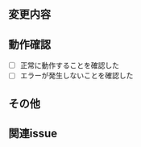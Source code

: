 ## 変更内容
<!-- 何を変更したか、簡潔に説明してください -->

## 動作確認
<!-- 以下のチェックボックスにチェックを入れてください -->
- [ ] 正常に動作することを確認した
- [ ] エラーが発生しないことを確認した

## その他
<!-- レビュアーに伝えたいことがあれば記載してください。メモがわりに使用してもOK -->

## 関連issue
<!-- 関連するissueがあれば「#番号」で記載してください（例：#1） -->
<!-- このPRがマージされた際に自動でissueを閉じたい場合は「closes #番号」と記載してください（例：closes #1） -->
